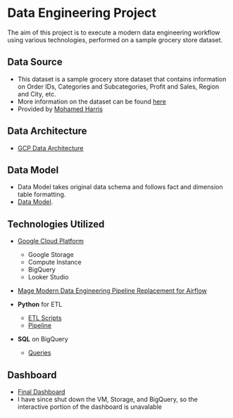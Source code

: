 # Data Engineering Project
The aim of this project is to execute a modern data engineering workflow using various technologies, performed on a sample grocery store dataset.

## Data Source
- This dataset is a sample grocery store dataset that contains information on Order IDs, Categories and Subcategories, Profit and Sales, Region and City, etc.
- More information on the dataset can be found [here](https://www.kaggle.com/datasets/mohamedharris/supermart-grocery-sales-retail-analytics-dataset)
- Provided by [Mohamed Harris](https://www.kaggle.com/mohamedharris)
## Data Architecture
- [GCP Data Architecture](model_architecture\gcp_data_architecture.pdf)

## Data Model
- Data Model takes original data schema and follows fact and dimension table formatting.
- [Data Model](model_architecture\data_model.pdf).

## Technologies Utilized
- [Google Cloud Platform](https://cloud.google.com/gcp?utm_source=bing&utm_medium=cpc&utm_campaign=na-US-all-en-dr-bkws-all-all-trial-e-dr-1605212&utm_content=text-ad-none-any-DEV_c-CRE_-ADGP_Desk+%7C+BKWS+-+EXA+%7C+Txt++_+General+GCP+-+Core-KWID_43700065593098574-kwd-77240903503381:loc-190&utm_term=KW_google+cloud+platform-ST_google+cloud+platform&gclid=46872ac7808b157bec584e50843fe9ea&gclsrc=3p.ds&msclkid=46872ac7808b157bec584e50843fe9ea&hl=en)
  - Google Storage
  - Compute Instance
  - BigQuery
  - Looker Studio
- [Mage Modern Data Engineering Pipeline Replacement for Airflow](https://www.mage.ai/)

- **Python** for ETL
  - [ETL Scripts](etl_scripts)
  - [Pipeline](pipeline)
-  **SQL** on BigQuery
   - [Queries](queries)

## Dashboard
 - [Final Dashboard](dashboard/grocery_data_engineering_dashboard.pdf)
 - I have since shut down the VM, Storage, and BigQuery, so the interactive portion of the dashboard is unavalable
